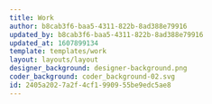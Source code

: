 ```yaml
---
title: Work
author: b8cab3f6-baa5-4311-822b-8ad388e79916
updated_by: b8cab3f6-baa5-4311-822b-8ad388e79916
updated_at: 1607899134
template: templates/work
layout: layouts/layout
designer_background: designer-background.png
coder_background: coder_background-02.svg
id: 2405a202-7a2f-4cf1-9909-55be9edc5ae8
---
```

